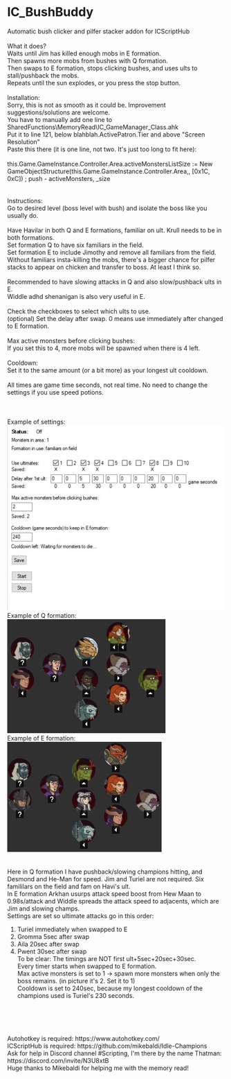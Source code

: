 # IC_BushBuddy </br>
 Automatic bush clicker and pilfer stacker addon for ICScriptHub </br>
 </br>
What it does? </br>
Waits until Jim has killed enough mobs in E formation. </br>
Then spawns more mobs from bushes with Q formation. </br>
Then swaps to E formation, stops clicking bushes, and uses ults to stall/pushback the mobs. </br>
Repeats until the sun explodes, or you press the stop button. </br>
 </br>
Installation: </br>
Sorry, this is not as smooth as it could be. Improvement suggestions/solutions are welcome. </br>
You have to manually add one line to SharedFunctions\MemoryRead\IC_GameManager_Class.ahk </br>
Put it to line 121, below blahblah.ActivePatron.Tier and above "Screen Resolution" </br>
Paste this there (it is one line, not two. It's just too long to fit here): </br>
 </br>
this.Game.GameInstance.Controller.Area.activeMonstersListSize := New GameObjectStructure(this.Game.GameInstance.Controller.Area,, [0x1C, 0xC]) ; push - activeMonsters, _size </br>
 </br>
 </br>
Instructions: </br>
Go to desired level (boss level with bush) and isolate the boss like you usually do. </br>
 </br>
Have Havilar in both Q and E formations, familiar on ult. Krull needs to be in both formations.</br>
Set formation Q to have six familiars in the field. </br>
Set formation E to include Jimothy and remove all familiars from the field. Without familiars insta-killing the mobs, there's a bigger chance for pilfer stacks to appear on chicken and transfer to boss. At least I think so.</br>
 </br>
Recommended to have slowing attacks in Q and also slow/pushback ults in E. </br>
Widdle adhd shenanigan is also very useful in E. </br>
 </br>
Check the checkboxes to select which ults to use. </br>
(optional) Set the delay after swap. 0 means use immediately after changed to E formation. </br>
 </br>
Max active monsters before clicking bushes: </br>
If you set this to 4, more mobs will be spawned when there is 4 left. </br>
 </br>
Cooldown: </br>
Set it to the same amount (or a bit more) as your longest ult cooldown. </br>
 </br>
All times are game time seconds, not real time. No need to change the settings if you use speed potions. </br>
 </br>
 </br>
 </br>
 Example of settings:</br>
 ![settings](settings.jpg?raw=true "Settings example") </br>
Example of Q formation: </br>
  ![q](Q_formation.jpg?raw=true "Q formation example") </br>
Example of E formation: </br>
 ![e](E_formation.jpg?raw=true "E formation example") </br>
</br>
</br>
 Here in Q formation I have pushback/slowing champions hitting, and Desmond and He-Man for speed. Jim and Turiel are not required. Six famililars on the field and fam on Havi's ult.</br>
 In E formation Arkhan usurps attack speed boost from Hew Maan to 0.98s/attack and Widdle spreads the attack speed to adjacents, which are Jim and slowing champs.</br>
 Settings are set so ultimate attacks go in this order:</br>
 1. Turiel immediately when swapped to E</br>
 2. Gromma 5sec after swap</br>
 3. Aila 20sec after swap</br>
 4. Pwent 30sec after swap</br>
 To be clear: The timings are NOT first ult+5sec+20sec+30sec.</br>
 Every timer starts when swapped to E formation.</br>
 Max active monsters is set to 1 -> spawn more monsters when only the boss remains. (in picture it's 2. Set it to 1)</br>
 Cooldown is set to 240sec, because my longest cooldown of the champions used is Turiel's 230 seconds.</br>
 </br>
 </br>
 </br>
 </br>
Autohotkey is required: https://www.autohotkey.com/ </br>
ICScriptHub is required: https://github.com/mikebaldi/Idle-Champions </br>
Ask for help in Discord channel #Scripting, I'm there by the name Thatman: https://discord.com/invite/N3U8xtB </br>
Huge thanks to Mikebaldi for helping me with the memory read!
